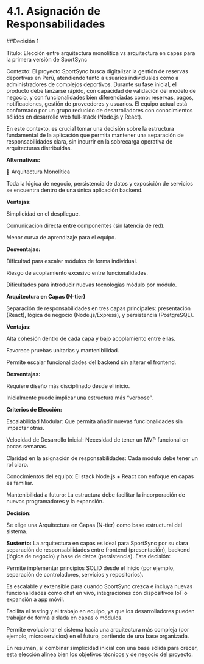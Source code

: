# 4.1. Asignación de Responsabilidades

##Decisión 1

Título:
Elección entre arquitectura monolítica vs arquitectura en capas para la primera versión de SportSync

Contexto:
El proyecto SportSync busca digitalizar la gestión de reservas deportivas en Perú, atendiendo tanto a usuarios individuales como a administradores de complejos deportivos. Durante su fase inicial, el producto debe lanzarse rápido, con capacidad de validación del modelo de negocio, y con funcionalidades bien diferenciadas como: reservas, pagos, notificaciones, gestión de proveedores y usuarios. El equipo actual está conformado por un grupo reducido de desarrolladores con conocimientos sólidos en desarrollo web full-stack (Node.js y React).

En este contexto, es crucial tomar una decisión sobre la estructura fundamental de la aplicación que permita mantener una separación de responsabilidades clara, sin incurrir en la sobrecarga operativa de arquitecturas distribuidas.

**Alternativas:**

🔸 Arquitectura Monolítica

Toda la lógica de negocio, persistencia de datos y exposición de servicios se encuentra dentro de una única aplicación backend.

**Ventajas:**

Simplicidad en el despliegue.

Comunicación directa entre componentes (sin latencia de red).

Menor curva de aprendizaje para el equipo.

**Desventajas:**

Dificultad para escalar módulos de forma individual.

Riesgo de acoplamiento excesivo entre funcionalidades.

Dificultades para introducir nuevas tecnologías módulo por módulo.

**Arquitectura en Capas (N-tier)**

Separación de responsabilidades en tres capas principales: presentación (React), lógica de negocio (Node.js/Express), y persistencia (PostgreSQL).

**Ventajas:**

Alta cohesión dentro de cada capa y bajo acoplamiento entre ellas.

Favorece pruebas unitarias y mantenibilidad.

Permite escalar funcionalidades del backend sin alterar el frontend.

**Desventajas:**

Requiere diseño más disciplinado desde el inicio.

Inicialmente puede implicar una estructura más “verbose”.

**Criterios de Elección:**

Escalabilidad Modular: Que permita añadir nuevas funcionalidades sin impactar otras.

Velocidad de Desarrollo Inicial: Necesidad de tener un MVP funcional en pocas semanas.

Claridad en la asignación de responsabilidades: Cada módulo debe tener un rol claro.

Conocimientos del equipo: El stack Node.js + React con enfoque en capas es familiar.

Mantenibilidad a futuro: La estructura debe facilitar la incorporación de nuevos programadores y la expansión.

**Decisión:**

Se elige una Arquitectura en Capas (N-tier) como base estructural del sistema.

**Sustento:**
La arquitectura en capas es ideal para SportSync por su clara separación de responsabilidades entre frontend (presentación), backend (lógica de negocio) y base de datos (persistencia). Esta decisión:

Permite implementar principios SOLID desde el inicio (por ejemplo, separación de controladores, servicios y repositorios).

Es escalable y extensible para cuando SportSync crezca e incluya nuevas funcionalidades como chat en vivo, integraciones con dispositivos IoT o expansión a app móvil.

Facilita el testing y el trabajo en equipo, ya que los desarrolladores pueden trabajar de forma aislada en capas o módulos.

Permite evolucionar el sistema hacia una arquitectura más compleja (por ejemplo, microservicios) en el futuro, partiendo de una base organizada.

En resumen, al combinar simplicidad inicial con una base sólida para crecer, esta elección alinea bien los objetivos técnicos y de negocio del proyecto.


